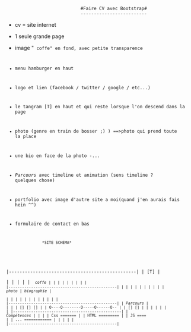                                 #Faire CV avec Bootstrap#
                                -------------------------
- cv = site internet
- 1 seule grande page
- image "<code> coffe" en fond, avec petite transparence
- menu hamburger en haut
- logo et lien (facebook / twitter / google / etc...)
- le tangram [T] en haut et qui reste lorsque l'on descend dans la page
- photo (genre en train de bosser ;) )
==>photo qui prend toute la place 
- une bio en face de la photo
-...
- *Parcours* avec timeline et animation (sens timeline ? quelques chose)
- portfolio avec image d'autre site a moi(quand j'en aurais fais hein ^^)
- formulaire de contact en bas




                  *SITE SCHEMA*
|------------------------------------------------|
|                                           [T]  |  
|                                                |
|                                                |
|                  *<code> coffe*                |
|                                                |
|                                                |
|                                                |
|                                                |
|------------------------------------------------|
|                        |                       |
|                        |                       |
|                        |                       |
|        *photo*         |    *biographie*       |    
|                        |                       |
|                        |                       |
|                        |                       |
|                        |                       |
|------------------------------------------------|
|                    *Parcours*                  |
|                                                |
|       []            []           []            |
|       O----O--------O-----O------O--           |
|            []             []                   |
|                                                |
|                                                |
|                                                |
|------------------------------------------------|
|                  *Compétences*                 |
|                                                |
|    Css      =======                            |
|    HTML     =========                          |
|    JS       ====                               |
|    ...      ============                       |
|                                                |
|                                                |
|------------------------------------------------|
